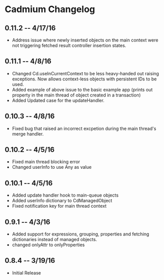 # Cadmium Changelog

## 0.11.2 -- 4/17/16

* Address issue where newly inserted objects on the main context were not triggering fetched result controller insertion states.

## 0.11.1 -- 4/8/16

* Changed Cd.useInCurrentContext to be less heavy-handed out raising exceptions.  Now allows context-less objects with persistent IDs to be used.
* Added example of above issue to the basic example app (prints out property in the main thread of object created in a transaction)
* Added Updated case for the updateHandler.

## 0.10.3 -- 4/8/16

* Fixed bug that raised an incorrect excpetion during the main thread's merge handler.

## 0.10.2 -- 4/5/16

* Fixed main thread blocking error
* Changed userInfo to use Any as value

## 0.10.1 -- 4/5/16

* Added update handler hook to main-queue objects
* Added userInfo dictionary to CdManagedObject
* Fixed notification key for main thread context

## 0.9.1 -- 4/3/16

* Added support for expressions, grouping, properties and fetching dictionaries instead of managed objects. 
* changed onlyAttr to onlyProperties

## 0.8.4 -- 3/19/16

* Initial Release
